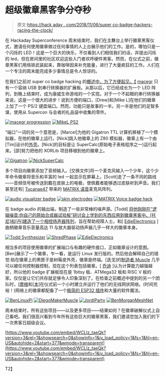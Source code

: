 # 超级徽章黑客争分夺秒

> 原文:[https://hack aday . com/2018/11/06/super co-badge-hackers-racing-the-clock/](https://hackaday.com/2018/11/06/supercon-badge-hackers-racing-the-clock/)

在 Hackaday Superconference 周末结束时，我们在主舞台上举行徽章黑客仪式，邀请任何使用徽章做过任何事情的人上台展示他们的工作。是的，哪怕只是一个闪烁的 LED！这是一个巨大的快乐，不仅看到人们相信我们的话，并提出闪烁的 led，但在房间里的社区欢迎这些入门者欢呼硬件黑客。然而，在仪式之前，徽章黑客们用烙铁武装起来，靠咖啡因来补充能量，进行了大量疯狂的工作。人们在一个专注的周末能完成多少事情总是令人惊讶的。

在我们之前对 super co badge hacking 的[概述中，为了方便起见，【](https://hackaday.com/2018/11/04/green-led-means-go-for-supercon-badge-hacking/) [macegr](https://twitter.com/macegr) 只有一个容纳 USB 到串行转换器的扩展板。从那以后，它已经成长为一个 LED 阵列，到晚上结束时，成为康威生命游戏的一个实现。对于一个不起眼的串行转换器来说，这是一个很大的进步！说到方便的端口，[Drew]和[Mike L]在他们的徽章上加了一个 PS/2 键盘端口。然而，功能只是故事的一半。另一半是他们的足智多谋，使用从 Supercon 与会者的礼品袋中收集的零件。

 [![macegr progression](../Images/d4761ed123b0d19240dc16ae97a195e3.png "macegr progression")](https://i0.wp.com/hackaday.com/wp-content/uploads/2018/11/macegr-progression.jpg?ssl=1)  [![MikeL PS2](../Images/3d3fdebe5ca234c9f7688528ee3cbc4f.png "MikeL PS2")](https://i0.wp.com/hackaday.com/wp-content/uploads/2018/11/mikel-ps2.jpg?ssl=1) 

“端口”一词的另一个意思是，[Marcel]为他的 Gigatron TTL 计算机移植了一个模拟器，在他的徽章上运行。[Nick]跳入他徽章上的 Z80 模拟器，徽章上有一个由[Tim]设计的[外壳](https://hackaday.io/project/162134-hackaday-superconference-2018-badge-enclosure)。[Nick]的目标是让 SuperCalc(原始电子表格程序之一)运行起来。[邵]努力把他的 XORLib 项目移植到他的徽章上。

 [![Gigatron](../Images/f30752eb33b74376ee6ab78233436330.png "Gigatron")](https://i0.wp.com/hackaday.com/wp-content/uploads/2018/11/gigatron.jpg?ssl=1)  [![NickSuperCalc](../Images/c3816605d9d61add90cc3ed4cfc54f76.png "NickSuperCalc")](https://i0.wp.com/hackaday.com/wp-content/uploads/2018/11/nicksupercalc.jpg?ssl=1) 

多个项目向徽章添加了音频输入。[交换文件]将一个麦克风输入一个少年，这个少年命令徽章将音乐和丰富的 led 一起显示在屏幕上。[Scott]走了一条不同的路线——音频信号被传送到戴在皮肤上的电极，使佩戴者能够透过皮肤听到声音。我们甚至还有[ [Tucanae47](https://twitter.com/tucanae47) 带来的 [MATRIX 语音](https://www.matrix.one/products/voice)麦克风阵列。

 [![audio visualizer badge](../Images/3208369e92d8cba9d171ecbeb10acc24.png "audio visualizer badge")](https://i0.wp.com/hackaday.com/wp-content/uploads/2018/11/audio-visualizer-badge.jpg?ssl=1)  [![skin electrodes](../Images/526cc588f2f6099dc4128ad34cffc4fd.png "skin electrodes")](https://i0.wp.com/hackaday.com/wp-content/uploads/2018/11/skin-electrodes.jpg?ssl=1)  [![MATRIX Voice badge hack](../Images/20ab5538827837e12095070d0cb7e6fa.png "MATRIX Voice badge hack")](https://i0.wp.com/hackaday.com/wp-content/uploads/2018/11/matrix-voice-badge-hack.jpg?ssl=1) 

在 badge audio 的输出端，制造了一些非常棒的噪声源。[Todd] [将他刚刚在“逻辑噪音:你自己的原始合成器试验板”研讨会上学到的东西应用到徽章黑客中。[托尼]和[丹]建造了一个](https://hackaday.io/project/162184-tune-the-hard-way-via-logic-noise-supercon-18)[相控扬声器阵列](https://hackaday.io/project/162193)，旨在帮助视障人士。和[ [EdjeElectronics](https://twitter.com/EdjeElectronics) ]曲柄徽章音乐音量高达 11 与放大器驱动扬声器几乎一样大的徽章本身。

 [![Todd Synthesizer](../Images/2c6296703bbb4b190ef2285e01ba4890.png "Todd Synthesizer")](https://i0.wp.com/hackaday.com/wp-content/uploads/2018/11/todd-synthesizer.jpg?ssl=1)  [![ShredPhase](../Images/942e2dfc4a7fcae064aae866b86fd318.png "ShredPhase")](https://i0.wp.com/hackaday.com/wp-content/uploads/2018/11/shredphase.jpg?ssl=1)  [![EdjeElectronics](../Images/62ff275b43966d0e7a3b5de6383c1cf2.png "EdjeElectronics")](https://i0.wp.com/hackaday.com/wp-content/uploads/2018/11/edjeelectronics.jpg?ssl=1) 

相当多的项目使用徽章的扩展端口与有趣的硬件接口，正如徽章设计的意图。[Ben]展示了一个徽章，乍一看，是运行 Linux 发行版的。然后他会解释自己的错觉:贴在徽章上的黑匣子是树莓皮外壳，徽章是终端。[迭戈]的[制造者 Muscle](https://www.kickstarter.com/projects/deezmaker/maker-muscle-worlds-first-customizable-actuator-fo) 几乎可以被任何控制器控制，现在这个列表包括徽章。[ [乔迪](https://0xdec.im/) ]认为计算能力越强越好，所以他的 badge 扩展板现在是 1bitsy 板、ATMega32 板和 RISC V 板的家。仅仅是让它们共存就足够令人印象深刻了。在检查之前概述中提到的另一个团队时，[[摩根](https://hackaday.io/captain.morgan)和[[本](https://twitter.com/im889)]在仪式前一个小时建立并运行了他们的无线网状网络。(时间充裕！)网络上的徽章都配备了一个[极简的 ESP32 插件](https://hackaday.io/project/161906)和大量的软件魔法。

 [![BenLinuxPi](../Images/cac04b20f0772a0838877d56f9e55381.png "BenLinuxPi")](https://i0.wp.com/hackaday.com/wp-content/uploads/2018/11/benlinuxpi.jpg?ssl=1)  [![DiegoMakerMuscle](../Images/d7964a193957b788ba5848b3d3ae4e13.png "DiegoMakerMuscle")](https://i0.wp.com/hackaday.com/wp-content/uploads/2018/11/diegomakermuscle.jpg?ssl=1)  [![JordiParty](../Images/5973be628077d205ceac71cf13625e6b.png "JordiParty")](https://i0.wp.com/hackaday.com/wp-content/uploads/2018/11/jordiparty.jpg?ssl=1)  [![BenMorganMeshNet](../Images/f341885ad62b089f9bd1a5151b0f5dbe.png "BenMorganMeshNet")](https://i0.wp.com/hackaday.com/wp-content/uploads/2018/11/benmorganmeshnet.jpg?ssl=1) 

周末结束时，所有这些项目——以及更多项目——结果如何？在徽章破解仪式上自己看吧。我们很高兴看到今年所有这些巨大的徽章黑客，我们邀请您加入我们的下一次黑客日超级会议。

 [https://www.youtube.com/embed/WCLlz_taeQk?version=3&rel=1&showsearch=0&showinfo=1&iv_load_policy=1&fs=1&hl=en-US&autohide=2&start=377&wmode=transparent](https://www.youtube.com/embed/WCLlz_taeQk?version=3&rel=1&showsearch=0&showinfo=1&iv_load_policy=1&fs=1&hl=en-US&autohide=2&start=377&wmode=transparent)

T2】